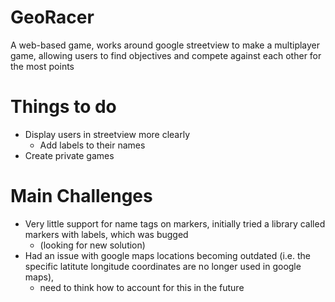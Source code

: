 # GeoRacer

A web-based game, works around google streetview to make a multiplayer game, allowing users to find objectives and compete against each other for the most points

# Things to do

- Display users in streetview more clearly
  - Add labels to their names
- Create private games


# Main Challenges

- Very little support for name tags on markers, initially tried a library called markers with labels, which was bugged 
	- (looking for new solution)
- Had an issue with google maps locations becoming outdated (i.e. the specific latitute longitude coordinates are no longer used in google maps), 
	- need to think how to account for this in the future
